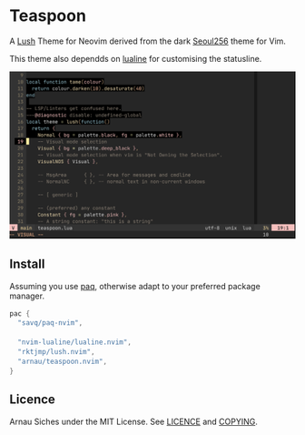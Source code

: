 # Teaspoon

A [Lush] Theme for Neovim derived from the dark [Seoul256] theme for Vim.

This theme also dependds on [lualine] for customising the statusline.


![teaspoon screenshot](./assets/screenshot.png)


## Install

Assuming you use [paq], otherwise adapt to your preferred package manager.

```lua
pac {
  "savq/paq-nvim",

  "nvim-lualine/lualine.nvim",
  "rktjmp/lush.nvim",
  "arnau/teaspoon.nvim",
}

```


## Licence

Arnau Siches under the MIT License. See [LICENCE] and [COPYING].


[Lush]: http://git.io/lush.nvim
[Seoul256]: https://github.com/junegunn/seoul256.vim
[lualine]: https://github.com/nvim-lualine/lualine.nvim
[paq]: https://github.com/savq/paq-nvim/
[LICENCE]: ./LICENCE
[COPYING]: ./COPYING
